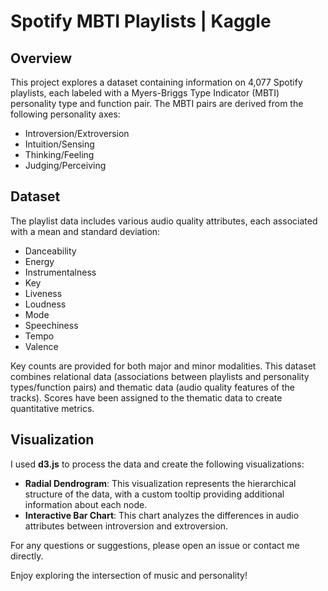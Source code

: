 # Spotify MBTI Playlists | Kaggle

## Overview

This project explores a dataset containing information on 4,077 Spotify playlists, each labeled with a Myers-Briggs Type Indicator (MBTI) personality type and function pair. The MBTI pairs are derived from the following personality axes:
- Introversion/Extroversion
- Intuition/Sensing
- Thinking/Feeling
- Judging/Perceiving

## Dataset

The playlist data includes various audio quality attributes, each associated with a mean and standard deviation:
- Danceability
- Energy
- Instrumentalness
- Key
- Liveness
- Loudness
- Mode
- Speechiness
- Tempo
- Valence

Key counts are provided for both major and minor modalities. This dataset combines relational data (associations between playlists and personality types/function pairs) and thematic data (audio quality features of the tracks). Scores have been assigned to the thematic data to create quantitative metrics.

## Visualization

I used **d3.js** to process the data and create the following visualizations:

- **Radial Dendrogram**: This visualization represents the hierarchical structure of the data, with a custom tooltip providing additional information about each node.
- **Interactive Bar Chart**: This chart analyzes the differences in audio attributes between introversion and extroversion.

For any questions or suggestions, please open an issue or contact me directly.

Enjoy exploring the intersection of music and personality!
